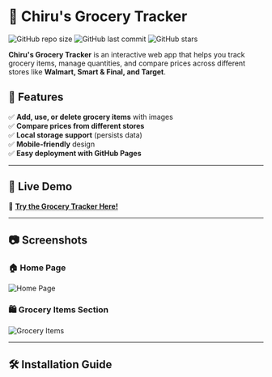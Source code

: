# 🛒 Chiru's Grocery Tracker

![GitHub repo size](https://img.shields.io/github/repo-size/YOUR_GITHUB_USERNAME/YOUR_REPO_NAME)
![GitHub last commit](https://img.shields.io/github/last-commit/YOUR_GITHUB_USERNAME/YOUR_REPO_NAME)
![GitHub stars](https://img.shields.io/github/stars/YOUR_GITHUB_USERNAME/YOUR_REPO_NAME?style=social)

**Chiru's Grocery Tracker** is an interactive web app that helps you track grocery items, manage quantities, and compare prices across different stores like **Walmart, Smart & Final, and Target**.

## 🚀 Features
✅ **Add, use, or delete grocery items** with images  
✅ **Compare prices from different stores**  
✅ **Local storage support** (persists data)  
✅ **Mobile-friendly** design  
✅ **Easy deployment with GitHub Pages**  

---

## 🎥 **Live Demo**
🔗 **[Try the Grocery Tracker Here!](https://YOUR_GITHUB_USERNAME.github.io/YOUR_REPO_NAME/)**

---

## 📷 **Screenshots**
### 🏠 Home Page
![Home Page](https://via.placeholder.com/800x400?text=Home+Page+Screenshot)

### 🛍 Grocery Items Section
![Grocery Items](https://via.placeholder.com/800x400?text=Grocery+Items+Screenshot)

---

## 🛠 **Installation Guide**
